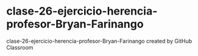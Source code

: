 # clase-26-ejercicio-herencia-profesor-Bryan-Farinango
clase-26-ejercicio-herencia-profesor-Bryan-Farinango created by GitHub Classroom
